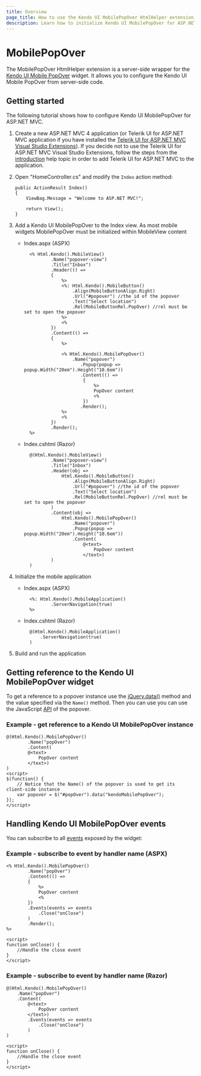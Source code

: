 ```yaml
---
title: Overview
page_title: How to use the Kendo UI MobilePopOver HtmlHelper extension, server-side ASP.NET MVC wrapper for Kendo UI Mobile PopOver widget
description: Learn how to initialize Kendo UI MobilePopOver for ASP.NET MVC, handle Kendo UI MobilePopOver Events, access an existing popover with MobilePopOver HtmlHelper extension documentation.
---
```


# MobilePopOver

The MobilePopOver HtmlHelper extension is a server-side wrapper for the [Kendo UI Mobile PopOver](/api/mobile/popover) widget. It allows you to configure the Kendo UI Mobile PopOver
from server-side code.

## Getting started

The following tutorial shows how to configure Kendo UI MobilePopOver for ASP.NET MVC.

1.  Create a new ASP.NET MVC 4 application (or Telerik UI for ASP.NET MVC application if you have installed the [Telerik UI for ASP.NET MVC Visual Studio Extensions](/aspnet-mvc/introduction#kendo-ui-for-asp.net-mvc-visual-studio-extensions)).
If you decide not to use the Telerik UI for ASP.NET MVC Visual Studio Extensions, follow the steps from the [introduction](/aspnet-mvc/introduction) help topic in order
to add Telerik UI for ASP.NET MVC to the application.
1.  Open "HomeController.cs" and modify the `Index` action method:

        public ActionResult Index()
        {
            ViewBag.Message = "Welcome to ASP.NET MVC!";

            return View();
        }
1. Add a Kendo UI MobilePopOver to the Index view. As most mobile widgets MobilePopOver must be initialized within MobileView content
    - Index.aspx (ASPX)

            <% Html.Kendo().MobileView()
                    .Name("popover-view")
                    .Title("Inbox")
                    .Header(() =>
                    {
                        %>
                        <%: Html.Kendo().MobileButton()
                            .Align(MobileButtonAlign.Right)
                            .Url("#popover") //the id of the popover
                            .Text("Select location")
                            .Rel(MobileButtonRel.PopOver) //rel must be set to open the popover
                        %>
                        <%
                    })
                    .Content(() =>
                    {
                        %>

                        <% Html.Kendo().MobilePopOver()
                            .Name("popover")
                               .Popup(popup => popup.Width("20em").Height("10.6em"))
                               .Content(() =>
                                {
                                    %>
                                    PopOver content
                                    <%
                                })
                               .Render();
                        %>
                        <%
                    })
                    .Render();
            %>

    - Index.cshtml (Razor)

            @(Html.Kendo().MobileView()
                    .Name("popover-view")
                    .Title("Inbox")
                    .Header(obj =>
                        Html.Kendo().MobileButton()
                            .Align(MobileButtonAlign.Right)
                            .Url("#popover") //the id of the popover
                            .Text("Select location")
                            .Rel(MobileButtonRel.PopOver) //rel must be set to open the popover
                    )
                    .Content(obj =>
                        Html.Kendo().MobilePopOver()
                            .Name("popover")
                            .Popup(popup => popup.Width("20em").Height("10.6em"))
                            .Content(
                                @<text>
                                    PopOver content
                                </text>)
                    )
            )

1. Initialize the mobile application
    - Index.aspx (ASPX)

            <%: Html.Kendo().MobileApplication()
                    .ServerNavigation(true)
            %>

    - Index.cshtml (Razor)

            @(Html.Kendo().MobileApplication()
                .ServerNavigation(true)
            )

1. Build and run the application

## Getting reference to the Kendo UI MobilePopOver widget

To get a reference to a popover instance use the [jQuery.data()](http://api.jquery.com/jQuery.data/) method and the value specified via the `Name()` method.
Then you can use you can use the JavaScript [API](/api/mobile/popover#methods) of the popover.

### Example - get reference to a Kendo UI MobilePopOver instance

    @(Html.Kendo().MobilePopOver()
            .Name("popOver")
            .Content(
            @<text>
                PopOver content
            </text>)
    )
    <script>
    $(function() {
        // Notice that the Name() of the popover is used to get its client-side instance
        var popover = $("#popOver").data("kendoMobilePopOver");
    });
    </script>


## Handling Kendo UI MobilePopOver events

You can subscribe to all [events](/api/mobile/popover#events) exposed by the widget:

### Example - subscribe to event by handler name (ASPX)

    <% Html.Kendo().MobilePopOver()
            .Name("popOver")
            .Content(() =>
            {
                %>
                PopOver content
                <%
            })
            .Events(events => events
                .Close("onClose")
            )
            .Render();
    %>

    <script>
    function onClose() {
        //Handle the close event
    }
    </script>


### Example - subscribe to event by handler name (Razor)

    @(Html.Kendo().MobilePopOver()
        .Name("popOver")
        .Content(
            @<text>
                PopOver content
            </text>)
            .Events(events => events
                .Close("onClose")
            )
    )

    <script>
    function onClose() {
        //Handle the close event
    }
    </script>

